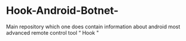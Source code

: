 # Hook-Android-Botnet-
Main repository which one does contain information about android most advanced remote control tool “ Hook "
